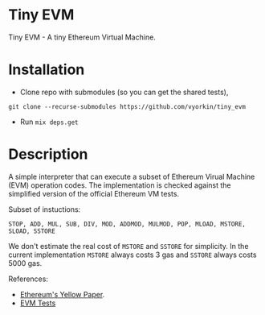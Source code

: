 # Tiny EVM

Tiny EVM - A tiny Ethereum Virtual Machine.

# Installation

* Clone repo with submodules (so you can get the shared tests),

```
git clone --recurse-submodules https://github.com/vyorkin/tiny_evm
```

* Run `mix deps.get`

# Description

A simple interpreter that can execute a subset of Ethereum Virual Machine (EVM) operation codes.
The implementation is checked against the simplified version of the official Ethereum VM tests.

Subset of instuctions:

```
STOP, ADD, MUL, SUB, DIV, MOD, ADDMOD, MULMOD, POP, MLOAD, MSTORE, SLOAD, SSTORE
```

We don't estimate the real cost of `MSTORE` and `SSTORE` for simplicity.
In the current implementation `MSTORE` always costs 3 gas and `SSTORE` always costs 5000 gas.

References:

* [Ethereum's Yellow Paper](https://ethereum.github.io/yellowpaper/paper.pdf).
* [EVM Tests](http://ethereum-tests.readthedocs.io/en/latest/test_types/vm_tests.html)
